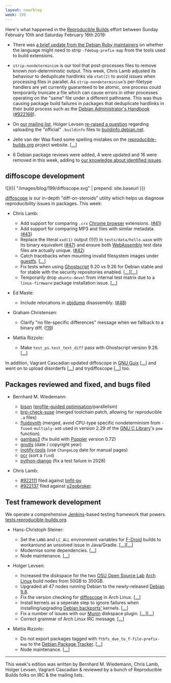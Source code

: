 ```yaml
---
layout: new/blog
week: 199
---
```


Here's what happened in the [Reproducible Builds](https://reproducible-builds.org) effort between Sunday February 10th and Saturday February 16th 2019:

* There was [a brief update from the Debian Ruby maintainers](https://bugs.debian.org/848660) on whether the language might need to strip `-fdebug-prefix-map` from the tools used to build extensions.

* `strip-nondeterminism` is our tool that post-processes files to remove known non-deterministic output. This week, Chris Lamb adjusted its behaviour to deduplicate hardlinks via `stat(2)` to avoid issues when processing files in parallel. As `strip-nondeterminism`'s per-filetype handlers are yet currently guaranteed to be atomic, one process could temporarily truncate a file which can cause errors in other processes operating on the "same" file under a different pathname. This was thus causing package build failures in packages that deduplicate hardlinks in their build process such as the [Debian Administrator's Handbook](https://debian-handbook.info/) ([#922168](https://bugs.debian.org/#922168)).
* On [our mailing list](https://lists.reproducible-builds.org/listinfo/rb-general), Holger Levsen [re-raised a question](https://lists.reproducible-builds.org/pipermail/rb-general/2019-February/001446.html) regarding uploading the "official" `.buildinfo` files to [buildinfo.debian.net](https://buildinfo.debian.net/).

* Jelle van der Waa fixed some spelling mistakes on the [reproducible-builds.org](https://reproducible-builds.org) project website. [[...](https://salsa.debian.org/reproducible-builds/reproducible-website/commit/dea014e)]

* 6 Debian package reviews were added, 4 were updated and 16 were removed in this week, adding to [our knowledge about identified issues](https://tests.reproducible-builds.org/debian/index_issues.html).

## diffoscope development

![]({{ "/images/blog/199/diffoscope.svg" | prepend: site.baseurl }})

[diffoscope](https://diffoscope.org/) is our in-depth "diff-on-steroids" utility which helps us diagnose reproducibility issues in packages. This week:

* Chris Lamb:
    * Add support for comparing `.crx` [Chrome browser](https://www.google.com/chrome/) extensions. ([#41](https://salsa.debian.org/reproducible-builds/diffoscope/issues/41))
    * Add support for comparing MP3 and files with similar metadata. ([#43](https://salsa.debian.org/reproducible-builds/diffoscope/issues/43))
    * Replace the literal `xxd(1)` output (!)(!)  in `tests/data/hello.wasm` with its binary equivalent ([#47](https://salsa.debian.org/reproducible-builds/diffoscope/issues/47)) and ensure both [WebAssembly](https://webassembly.org/) test data files are actually unique. ([#42](https://salsa.debian.org/reproducible-builds/diffoscope/issues/42))
    * Catch tracebacks when mounting invalid filesystem images under [guestfs](http://libguestfs.org/). [[...](https://salsa.debian.org/reproducible-builds/diffoscope/commit/03b9ffb)]
    * Fix tests when using [Ghostscript](https://www.ghostscript.com/) 9.20 vs 9.26 for Debian stable and for stable with the security repositories enabled. [[...](https://salsa.debian.org/reproducible-builds/diffoscope/commit/4a35e55)][[...](https://salsa.debian.org/reproducible-builds/diffoscope/commit/a7ad758)]
    * Temporarily drop `ubuntu-devel` from internal test matrix due to a `linux-firmware` package installation issue. [[...](https://salsa.debian.org/reproducible-builds/diffoscope/commit/fc3762e)]

* Ed Maste:
    * Include relocations in [objdump](https://en.wikipedia.org/wiki/Objdump) disassembly. ([#48](https://salsa.debian.org/reproducible-builds/diffoscope/issues/48))

* Graham Christensen:
    * Clarify "no file-specific differences" message when we fallback to a binary diff. ([!19](https://salsa.debian.org/reproducible-builds/diffoscope/merge_requests/19))

* Mattia Rizzolo:
    * Make `test_ps.test_text_diff` pass with Ghostscript version 9.26. [[...](https://salsa.debian.org/reproducible-builds/diffoscope/commit/de05b14)]

In addition, Vagrant Cascadian updated diffoscope in [GNU Guix](https://www.gnu.org/software/guix/) [[...](https://git.savannah.gnu.org/cgit/guix.git/commit/?id=295de8cc1af9afc2683cee332793bff1730bf1b3)] and went on to upload disorderfs [[...](https://git.savannah.gnu.org/cgit/guix.git/commit/?id=75d12c40f7edd7f3abaada916d1c2018bd3b0d46)] and trydiffoscope [[...](https://git.savannah.gnu.org/cgit/guix.git/commit/?id=706460a35754a47bf832a40de4f22271e7088226)] too.

## Packages reviewed and fixed, and bugs filed

* Bernhard M. Wiedemann:
    * [bison](https://build.opensuse.org/request/show/676711) ([profile-guided optimisation](https://en.wikipedia.org/wiki/Profile-guided_optimization)/parallelism)
    * [brp-check-suse](https://github.com/openSUSE/brp-check-suse/pull/10) (merged toolchain patch, allowing for reproducible `.a` files)
    * [fluidsynth](https://github.com/FluidSynth/fluidsynth/pull/512) (merged, avoid CPU-type specific nondeterminism from `-fused-multiply-add` used in version 2.29 of the [GNU C Library](https://en.wikipedia.org/wiki/GNU_C_Library)'s `pow` function).
    * [gambas3](https://gitlab.com/gambas/gambas/merge_requests/73) (fix build with [Poppler](https://poppler.freedesktop.org/) version 0.72)
    * [gnutls](https://gitlab.com/gnutls/gnutls/merge_requests/928) (date / copyright year)
    * [inotify-tools](https://github.com/rvoicilas/inotify-tools/pull/97) (use `ChangeLog` date for manual pages)
    * [ocr](https://build.opensuse.org/request/show/676592) (sort a `find`)
    * [python-django](https://github.com/django/django/pull/10994) (fix a test failure in 2028)

* Chris Lamb:
    * [#922111](https://bugs.debian.org/922111) filed against [lmfit-py](https://tracker.debian.org/pkg/lmfit-py).
    * [#922137](https://bugs.debian.org/922137) filed against [x2gobroker](https://tracker.debian.org/pkg/x2gobroker).



## Test framework development

We operate a comprehensive [Jenkins](https://jenkins.io/)-based testing framework that powers [tests.reproducible-builds.org](https://tests.reproducible-builds.org).

* Hans-Christoph Steiner:
    * Set the `LANG` and `LC_ALL` environment variables for [F-Droid](https://f-droid.org/en/) builds to workaround an unsolved issue in Java/Gradle. [[...](https://salsa.debian.org/qa/jenkins.debian.net/commit/a59dc0a4)][[...](https://salsa.debian.org/qa/jenkins.debian.net/commit/98ad8c97)]
    * Modernise some dependencies. [[...](https://salsa.debian.org/qa/jenkins.debian.net/commit/7c546c25)]
    * Node maintenance. [[...](https://salsa.debian.org/qa/jenkins.debian.net/commit/9282396e)]

* Holger Levsen:
    * Increased the diskspace for the two [OSU Open Source Lab](https://osuosl.org/) [Arch Linux](https://www.archlinux.org/) build nodes from 50GB to 350GB.
    * Upgraded all 47 nodes running Debian to the newly-released [Debian 9.8](https://www.debian.org/News/2019/20190216).
    * Fix the version checking for [diffoscope](https://diffoscope.org) in Arch Linux. [[...](https://salsa.debian.org/qa/jenkins.debian.net/commit/fbff602d)]
    * Install kernels as a seperate step to ignore failures when installing/upgrading [Debian backports'](https://backports.debian.org/) kernels. [[...](https://salsa.debian.org/qa/jenkins.debian.net/commit/40a99c04)]
    * Fix a number of issues with our [Munin](http://munin-monitoring.org/) diskspace plugin. [[...](https://salsa.debian.org/qa/jenkins.debian.net/commit/5b5b68b9)][[...](https://salsa.debian.org/qa/jenkins.debian.net/commit/4c2f632a)]
    * Correct grammar of Arch Linux IRC message. [[...](https://salsa.debian.org/qa/jenkins.debian.net/commit/4ec06893)]

* Mattia Rizzolo:
    * Do not export packages tagged with `ftbfs_due_to_f-file-prefix-map` to the [Debian Package Tracker](https://tracker.debian.org/). [[...](https://salsa.debian.org/qa/jenkins.debian.net/commit/24da7d58)]
    * Node maintenance. [[...](https://salsa.debian.org/qa/jenkins.debian.net/commit/b4652d1c)]


---

This week's edition was written by Bernhard M. Wiedemann, Chris Lamb, Holger Levsen, Vagrant Cascadian & reviewed by a bunch of Reproducible Builds folks on IRC & the mailing lists.
